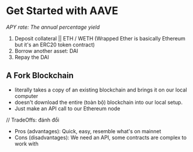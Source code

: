 # Get Started with AAVE

*APY rate: The annual percentage yield*

1. Deposit collateral || ETH / WETH (Wrapped Ether is basically Ethereum but it's an ERC20 token contract)
2. Borrow another asset: DAI
3. Repay the DAI

## A Fork Blockchain 
- literally takes a copy of an existing blockchain and brings it on our local computer
- doesn't download the entire (toàn bộ) blockchain into our local setup.
- Just make an API call to our Ethereum node

// TradeOffs: đánh đổi

- Pros (advantages): Quick, easy, resemble what's on mainnet
- Cons (disadvantages): We need an API, some contracts are complex to work with